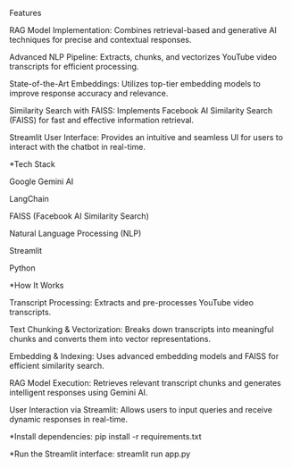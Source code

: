 Features

RAG Model Implementation: Combines retrieval-based and generative AI techniques for precise and contextual responses.

Advanced NLP Pipeline: Extracts, chunks, and vectorizes YouTube video transcripts for efficient processing.

State-of-the-Art Embeddings: Utilizes top-tier embedding models to improve response accuracy and relevance.

Similarity Search with FAISS: Implements Facebook AI Similarity Search (FAISS) for fast and effective information retrieval.

Streamlit User Interface: Provides an intuitive and seamless UI for users to interact with the chatbot in real-time.



*Tech Stack

Google Gemini AI

LangChain

FAISS (Facebook AI Similarity Search)

Natural Language Processing (NLP)

Streamlit

Python


*How It Works

Transcript Processing: Extracts and pre-processes YouTube video transcripts.

Text Chunking & Vectorization: Breaks down transcripts into meaningful chunks and converts them into vector representations.

Embedding & Indexing: Uses advanced embedding models and FAISS for efficient similarity search.

RAG Model Execution: Retrieves relevant transcript chunks and generates intelligent responses using Gemini AI.

User Interaction via Streamlit: Allows users to input queries and receive dynamic responses in real-time.


*Install dependencies:
pip install -r requirements.txt

*Run the Streamlit interface:
streamlit run app.py










